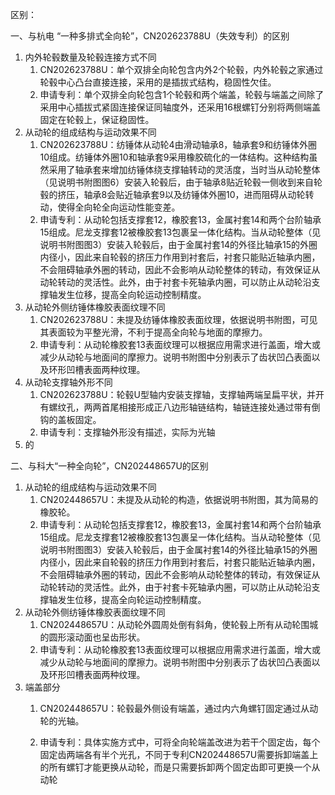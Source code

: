 区别：

一、与杭电 “一种多排式全向轮”，CN202623788U（失效专利）的区别

1. 内外轮毂数量及轮毂连接方式不同
   1. CN202623788U：单个双排全向轮包含内外2个轮毂，内外轮毂之家通过轮毂中心凸台直接连接，采用的是插拔式结构，稳固性欠佳。
   2. 申请专利：单个双排全向轮包含1个轮毂和两个端盖，轮毂与端盖之间除了采用中心插拔式紧固连接保证同轴度外，还采用16根螺钉分别将两侧端盖固定在轮毂上，保证稳固性。
2. 从动轮的组成结构与运动效果不同
   1. CN202623788U：纺锤体从动轮4由滑动轴承8，轴承套9和纺锤体外圈10组成。纺锤体外圈10和轴承套9采用橡胶硫化的一体结构。这种结构虽然采用了轴承套来增加纺锤体绕支撑轴转动的灵活度，当时当从动轮整体（见说明书附图图6）安装入轮毂后，由于轴承8贴近轮毂一侧收到来自轮毂的挤压，轴承8会贴近轴承套9以及纺锤体外圈10，进而阻碍从动轮转动，使得全向轮全向运动性能变差。
   2. 申请专利：从动轮包括支撑套12，橡胶套13，金属衬套14和两个台阶轴承15组成。尼龙支撑套12被橡胶套13包裹呈一体化结构。当从动轮整体（见说明书附图图3）安装入轮毂后，由于金属衬套14的外径比轴承15的外圈内径小，因此来自轮毂的挤压力作用到衬套后，衬套只能贴近轴承内圈，不会阻碍轴承外圈的转动，因此不会影响从动轮整体的转动，有效保证从动轮转动的灵活性。此外，由于衬套卡死轴承内圈，可以防止从动轮沿支撑轴发生位移，提高全向轮运动控制精度。
3. 从动轮外侧纺锤体橡胶表面纹理不同
   1. CN202623788U：未提及纺锤体橡胶表面纹理，依据说明书附图，可见其表面较为平整光滑，不利于提高全向轮与地面的摩擦力。
   2. 申请专利：从动轮橡胶套13表面纹理可以根据应用需求进行盖面，增大或减少从动轮与地面间的摩擦力。说明书附图中分别表示了齿状凹凸表面以及环形凹槽表面两种纹理。
4. 从动轮支撑轴外形不同
   1. CN202623788U：轮毂U型轴内安装支撑轴，支撑轴两端呈扁平状，并开有螺纹孔，两两首尾相接形成正八边形轴链结构，轴链连接处通过带有倒钩的盖板固定。
   2. 申请专利：支撑轴外形没有描述，实际为光轴
5. 的

二、与科大“一种全向轮”，CN202448657U的区别

1. 从动轮的组成结构与运动效果不同
   1. CN202448657U：未提及从动轮的构造，依据说明书附图，其为简易的橡胶轮。
   2. 申请专利：从动轮包括支撑套12，橡胶套13，金属衬套14和两个台阶轴承15组成。尼龙支撑套12被橡胶套13包裹呈一体化结构。当从动轮整体（见说明书附图图3）安装入轮毂后，由于金属衬套14的外径比轴承15的外圈内径小，因此来自轮毂的挤压力作用到衬套后，衬套只能贴近轴承内圈，不会阻碍轴承外圈的转动，因此不会影响从动轮整体的转动，有效保证从动轮转动的灵活性。此外，由于衬套卡死轴承内圈，可以防止从动轮沿支撑轴发生位移，提高全向轮运动控制精度。
2. 从动轮外侧纺锤体橡胶表面纹理不同
   1. CN202448657U：从动轮外圆周处倒有斜角，使轮毂上所有从动轮围城的圆形滚动面也呈齿形状。
   2. 申请专利：从动轮橡胶套13表面纹理可以根据应用需求进行盖面，增大或减少从动轮与地面间的摩擦力。说明书附图中分别表示了齿状凹凸表面以及环形凹槽表面两种纹理。
3. 端盖部分
   1. CN202448657U：轮毂最外侧设有端盖，通过内六角螺钉固定通过从动轮的光轴。

   2. 申请专利：具体实施方式中，可将全向轮端盖改进为若干个固定齿，每个固定齿两端各有半个光孔，不同于专利CN202448657U需要拆卸端盖上的所有螺钉才能更换从动轮，而是只需要拆卸两个固定齿即可更换一个从动轮




